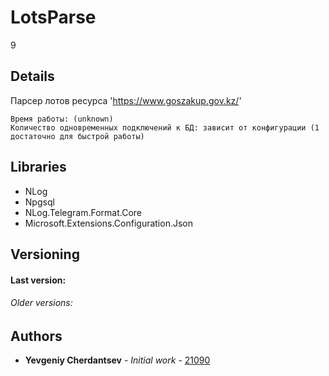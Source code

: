 ﻿# LotsParse
9
## Details

Парсер лотов ресурса 'https://www.goszakup.gov.kz/'

```
Время работы: (unknown)
Количество одновременных подключений к БД: зависит от конфигурации (1 достаточно для быстрой работы)
```

## Libraries

* NLog
* Npgsql
* NLog.Telegram.Format.Core
* Microsoft.Extensions.Configuration.Json

## Versioning
#### Last version:



###### Older versions:

## Authors

* **Yevgeniy Cherdantsev** - *Initial work* - [21090](https://gitlab.com/21090)